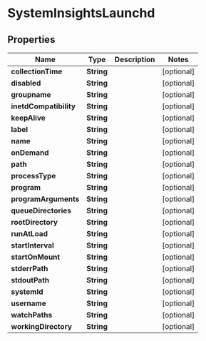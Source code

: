 

# SystemInsightsLaunchd


## Properties

| Name | Type | Description | Notes |
|------------ | ------------- | ------------- | -------------|
|**collectionTime** | **String** |  |  [optional] |
|**disabled** | **String** |  |  [optional] |
|**groupname** | **String** |  |  [optional] |
|**inetdCompatibility** | **String** |  |  [optional] |
|**keepAlive** | **String** |  |  [optional] |
|**label** | **String** |  |  [optional] |
|**name** | **String** |  |  [optional] |
|**onDemand** | **String** |  |  [optional] |
|**path** | **String** |  |  [optional] |
|**processType** | **String** |  |  [optional] |
|**program** | **String** |  |  [optional] |
|**programArguments** | **String** |  |  [optional] |
|**queueDirectories** | **String** |  |  [optional] |
|**rootDirectory** | **String** |  |  [optional] |
|**runAtLoad** | **String** |  |  [optional] |
|**startInterval** | **String** |  |  [optional] |
|**startOnMount** | **String** |  |  [optional] |
|**stderrPath** | **String** |  |  [optional] |
|**stdoutPath** | **String** |  |  [optional] |
|**systemId** | **String** |  |  [optional] |
|**username** | **String** |  |  [optional] |
|**watchPaths** | **String** |  |  [optional] |
|**workingDirectory** | **String** |  |  [optional] |



